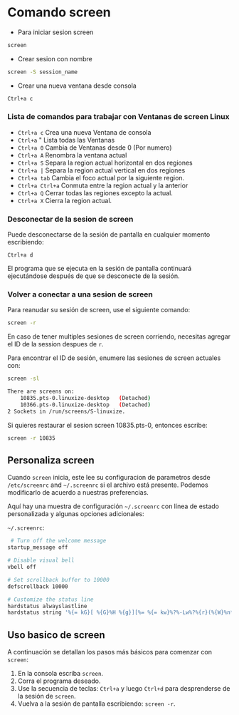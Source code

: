 # Comando **screen**

- Para iniciar sesion screen

```bash
screen
```
- Crear sesion con nombre

```bash
screen -S session_name
```

- Crear una nueva ventana  desde consola

```bash
Ctrl+a c
```
### Lista de comandos para trabajar con Ventanas de screen Linux
- `Ctrl+a c` Crea una nueva Ventana de consola
- `Ctrl+a`  " Lista todas las Ventanas
- `Ctrl+a 0` Cambia de Ventanas desde 0 (Por numero)
- `Ctrl+a A` Renombra la ventana actual
- `Ctrl+a S` Separa la region actual horizontal en dos regiones
- `Ctrl+a |` Separa la region actual vertical en dos regiones
- `Ctrl+a tab` Cambia el foco actual por la siguiente region.
- `Ctrl+a Ctrl+a` Conmuta entre la region actual y la anterior
- `Ctrl+a Q` Cerrar todas las regiones excepto la actual.
- `Ctrl+a X` Cierra la region actual.

### Desconectar de la sesion de screen

Puede desconectarse de la sesión de pantalla en cualquier momento escribiendo:

`Ctrl+a d`

El programa que se ejecuta en la sesión de pantalla continuará ejecutándose después de que se desconecte de la sesión.

### Volver a conectar a una sesion de screen

Para reanudar su sesión de screen, use el siguiente comando:

```bash
screen -r
```

En caso de tener multiples sesiones de screen corriendo, necesitas agregar el ID de la session despues de `r`.

Para encontrar el ID de sesión, enumere las sesiones de screen actuales con:

```bash
screen -sl
```

```bash
There are screens on:
    10835.pts-0.linuxize-desktop   (Detached)
    10366.pts-0.linuxize-desktop   (Detached)
2 Sockets in /run/screens/S-linuxize.
```

Si quieres restaurar el sesion screen 10835.pts-0, entonces escribe:

```bash
screen -r 10835
```

## Personaliza screen
Cuando `screen` inicia, este lee su configuracion de parametros desde `/etc/screenrc` and `~/.screenrc` si el archivo está presente. Podemos modificarlo de acuerdo a nuestras preferencias.

Aquí hay una muestra de configuración `~/.screenrc` con línea de estado personalizada y algunas opciones adicionales:

`~/.screenrc`:

```bash
 # Turn off the welcome message
startup_message off

# Disable visual bell
vbell off

# Set scrollback buffer to 10000
defscrollback 10000

# Customize the status line
hardstatus alwayslastline
hardstatus string '%{= kG}[ %{G}%H %{g}][%= %{= kw}%?%-Lw%?%{r}(%{W}%n*%f%t%?(%u)%?%{r})%{w}%?%+Lw%?%?%= %{g}][%{B} %m-%d %{W}%c %{g}]'
```

## Uso basico de screen
A continuación se detallan los pasos más básicos para comenzar con `screen`:

1. En la consola escriba `screen`.
2. Corra el programa deseado.
3. Use la secuencia de teclas: `Ctrl+a` y luego `Ctrl+d` para desprenderse de la sesión de  `screen`.
4. Vuelva a la sesión de pantalla escribiendo: `screen -r`.